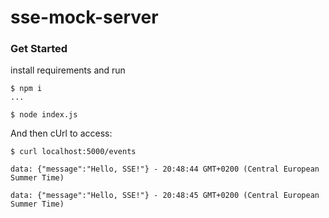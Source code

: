 # sse-mock-server

### Get Started

install requirements and run
```
$ npm i
...

$ node index.js
```

And then cUrl to access:

```
$ curl localhost:5000/events

data: {"message":"Hello, SSE!"} - 20:48:44 GMT+0200 (Central European Summer Time)

data: {"message":"Hello, SSE!"} - 20:48:45 GMT+0200 (Central European Summer Time)
```
